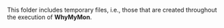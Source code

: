 This folder includes temporary files, i.e., those that are created throughout the execution of **WhyMyMon**.
